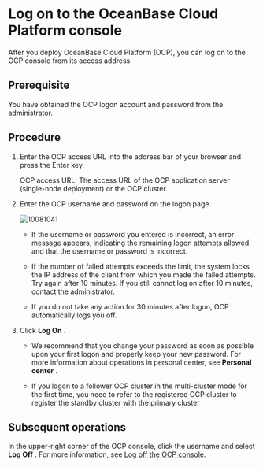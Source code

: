 Log on to the OceanBase Cloud Platform console 
===================================================================

After you deploy OceanBase Cloud Platform (OCP), you can log on to the OCP console from its access address. 

**Prerequisite** 
-------------------------------------

You have obtained the OCP logon account and password from the administrator.

**Procedure** 
----------------------------------

1. Enter the OCP access URL into the address bar of your browser and press the Enter key. 

   OCP access URL: The access URL of the OCP application server (single-node deployment) or the OCP cluster.
   

2. Enter the OCP username and password on the logon page. 

   ![10081041](https://help-static-aliyun-doc.aliyuncs.com/assets/img/en-US/3872663361/p336404.png)
   * If the username or password you entered is incorrect, an error message appears, indicating the remaining logon attempts allowed and that the username or password is incorrect. 

   * If the number of failed attempts exceeds the limit, the system locks the IP address of the client from which you made the failed attempts. Try again after 10 minutes. If you still cannot log on after 10 minutes, contact the administrator. 

   * If you do not take any action for 30 minutes after logon, OCP automatically logs you off.
   

3. Click **Log On** . 

   * We recommend that you change your password as soon as possible upon your first logon and properly keep your new password. For more information about operations in personal center, see **Personal center** .

     
   
   * If you logon to a follower OCP cluster in the multi-cluster mode for the first time, you need to refer to the registered OCP cluster to register the standby cluster with the primary cluster

     
   

   




**Subsequent operations** 
----------------------------------------------

In the upper-right corner of the OCP console, click the username and select **Log Off** . For more information, see [Log off the OCP console](3.userguide-features/8.user-center/5.log-out.md).
